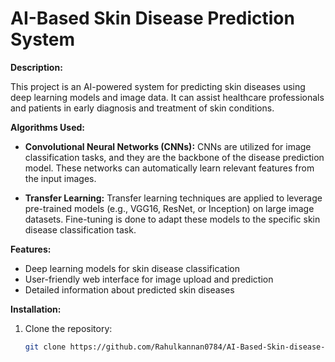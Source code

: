 # AI-Based Skin Disease Prediction System

**Description:**

This project is an AI-powered system for predicting skin diseases using deep learning models and image data. It can assist healthcare professionals and patients in early diagnosis and treatment of skin conditions.

**Algorithms Used:**

- **Convolutional Neural Networks (CNNs):** CNNs are utilized for image classification tasks, and they are the backbone of the disease prediction model. These networks can automatically learn relevant features from the input images.

- **Transfer Learning:** Transfer learning techniques are applied to leverage pre-trained models (e.g., VGG16, ResNet, or Inception) on large image datasets. Fine-tuning is done to adapt these models to the specific skin disease classification task.

**Features:**

- Deep learning models for skin disease classification
- User-friendly web interface for image upload and prediction
- Detailed information about predicted skin diseases

**Installation:**

1. Clone the repository:
   ```sh
   git clone https://github.com/Rahulkannan0784/AI-Based-Skin-disease-Prediction-System.git
